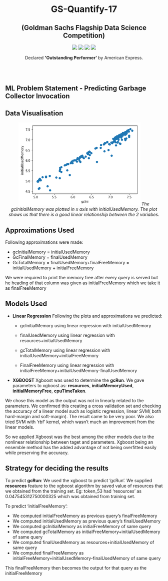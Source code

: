<h1 align="center">
GS-Quantify-17
</h1>

<h2 align="center">
(Goldman Sachs Flagship Data Science Competition)
</h2>

<p align="center">
  <a href="https://github.com/ekagra-ranjan/GS-Quantify-17/raw/master/Method-Presentation-yoKnockers.pptx"><img src="http://img.shields.io/badge/Slides-ppt-orange.svg"></a>
  <a href="https://github.com/ekagra-ranjan/GS-Quantify-17/"><img src="http://img.shields.io/badge/IITG Rank (ML)-3-blue.svg"></a>
  <a href="https://github.com/ekagra-ranjan/GS-Quantify-17/"><img src="http://img.shields.io/badge/National Rank (ML)-32-blue.svg"></a>
  <a href="https://github.com/ekagra-ranjan/GS-Quantify-17/raw/master/Method-Presentation-yoKnockers.pptx"><img src="http://img.shields.io/badge/Team Name-Yo Knockers-purple.svg"></a>
</p>

<p align="center">
Declared <b> 'Outstanding Performer' </b> by American Express.
</p>

<br>
<br>

## ML Problem Statement - Predicting Garbage Collector Invocation

## Data Visualisation

<p  align="center">
<img src="./plots/1.png">
<i>
  The gcInitialMemory was plotted in x axis with initialUsedMemory. The plot shows us that there is a good 
linear relationship between the 2 variabes.

  </i>
</p>


## Approximations Used
Following approximations were made:
* gcInitialMemory = initialUsedMemory
* GcFinalMemory = finalUsedMemory
* GcTotalMemory = finalUsedMemory+finalFreeMemory = initialUsedMemory + initialFreeMemory

We were required to print the memory free after every query is served but he heading of that column was given as initialFreeMemory which we take it as finalFreeMemory

## Models Used

* **Linear Regression**
Following the plots and approximations we predicted:
  * gcInitialMemory using linear regression with initialUsedMemory
 
  * finalUsedMemory using linear regression with resources+initialUsedMemory
 
  * gcTotalMemory using linear regression with initialUsedMemory+initialFreeMemory
 
  * FinalFreeMemory using linear regression with initialFreeMemory+initialUsedMemory-finalUsedMemory
 
 


* **XGBOOST**
Xgboost was used to determine the **gcRun**. We gave parameters to xgboost as: **resources**, **initialMemoryUsed**, **initialMemoryFree**, **cpuTimeTaken**.

We chose this model as the output was not in linearly related to the parameters. We confirmed this creating a cross validation set and checking the accuracy of a linear model such as logistic regression, linear SVM( both hard-margin and soft-margin). The result came to be very poor. We also tried SVM with ‘rbf’ kernel, which wasn’t much an improvement from the linear models. 

So we applied Xgboost was the best among the other models due to the nonlinear relationship between taget and parameters. Xgboost being an ensemble method has the added advantage of not being overfitted easily while preserving the accuracy.  

## Strategy for deciding the results
To predict **gcRun**:
We used the xgboost to predict ‘gcRun’. We supplied **resources** feature to the xgboost algorithm by saved value of resources that we obtained from the training set. Eg: token_53 had ‘resources’ as 0.047545312750000325 which was obtained from training set.

To predict ‘initialFreeMemory’:

* We computed initialFreeMemory as previous query’s finalFreeMemory
* We computed initialUsedMemory as previous query’s finalUsedMemory
* We computed gcInitialMemory as initialFreeMemory of same query
* We computed gcTotalMemory as initialFreeMemory+initialUsedMemory of same query
* We computed finalUsedMemory as resources+initialUsedMemory of same query
* We computed finalFreeMemory as initialFreeMemory+initialUsedMemory-finalUsedMemory of same query

This finalFreeMemory then becomes the output for that query as the initialFreeMemory
